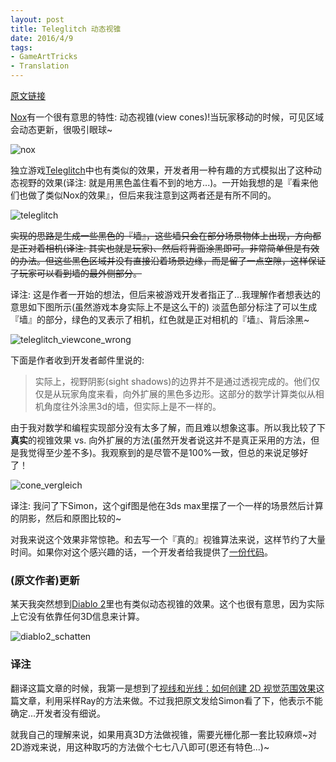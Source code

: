 ```yaml
---
layout: post
title: Teleglitch 动态视锥
date: 2016/4/9
tags:
- GameArtTricks
- Translation
---
```


[原文链接](http://simonschreibt.de/gat/teleglitch-viewcones)

[Nox](http://en.wikipedia.org/wiki/Nox_%28video_game%29)有一个很有意思的特性: 动态视锥(view cones)!当玩家移动的时候，可见区域会动态更新，很吸引眼球~

![nox](/images/gamearttricks/nox.gif)

<!--more-->

独立游戏[Teleglitch](http://teleglitch.com/)中也有类似的效果，开发者用一种有趣的方式模拟出了这种动态视野的效果(译注: 就是用黑色盖住看不到的地方...)。一开始我想的是『看来他们也做了类似Nox的效果』，但后来我注意到这两者还是有所不同的。

![teleglitch](/images/gamearttricks/teleglitch.gif)

<del>实现的思路是生成一些黑色的『墙』，这些墙只会在部分场景物体上出现，方向都是正对着相机(译注: 其实也就是玩家)、然后将背面涂黑即可。非常简单但是有效的办法。但这些黑色区域并没有直接沿着场景边缘，而是留了一点空隙，这样保证了玩家可以看到墙的最外侧部分。</del>

译注: 这是作者一开始的想法，但后来被游戏开发者指正了...我理解作者想表达的意思如下图所示(虽然游戏本身实际上不是这么干的) 淡蓝色部分标注了可以生成『墙』的部分，绿色的叉表示了相机，红色就是正对相机的『墙』、背后涂黑~

![teleglitch_viewcone_wrong](/images/gamearttricks/teleglitch_viewcone_wrong.jpg)

下面是作者收到开发者邮件里说的:

> 实际上，视野阴影(sight shadows)的边界并不是通过透视完成的。他们仅仅是从玩家角度来看，向外扩展的黑色多边形。这部分的数学计算类似从相机角度往外涂黑3d的墙，但实际上是不一样的。

由于我对数学和编程实现部分没有太多了解，而且难以想象这事。所以我比较了下**真实**的视锥效果 vs. 向外扩展的方法(虽然开发者说这并不是真正采用的方法，但是我觉得至少差不多)。我观察到的是尽管不是100%一致，但总的来说足够好了！

![cone_vergleich](/images/gamearttricks/cone_vergleich.gif)

译注: 我问了下Simon，这个gif图是他在3ds max里摆了一个一样的场景然后计算的阴影，然后和原图比较的~

对我来说这个效果非常惊艳。和去写一个『真的』视锥算法来说，这样节约了大量时间。如果你对这个感兴趣的话，一个开发者给我提供了[一份代码](http://pastebin.com/x7LV33Ft)。

### (原文作者)更新

某天我突然想到[Diablo 2](http://eu.blizzard.com/de-de/games/d2/)里也有类似动态视锥的效果。这个也很有意思，因为实际上它没有依靠任何3D信息来计算。

![diablo2_schatten](/images/gamearttricks/diablo2_schatten.gif)

### 译注

翻译这篇文章的时候，我第一是想到了[视线和光线：如何创建 2D 视觉范围效果](http://indienova.com/indie-game-development/sight-light-how-to-create-2d-visibility-shadow-effects-for-your-game/)这篇文章，利用采样Ray的方法来做。不过我把原文发给Simon看了下，他表示不能确定...开发者没有细说。

就我自己的理解来说，如果用真3D方法做视锥，需要光栅化那一套比较麻烦~对2D游戏来说，用这种取巧的方法做个七七八八即可(恩还有特色...)~

